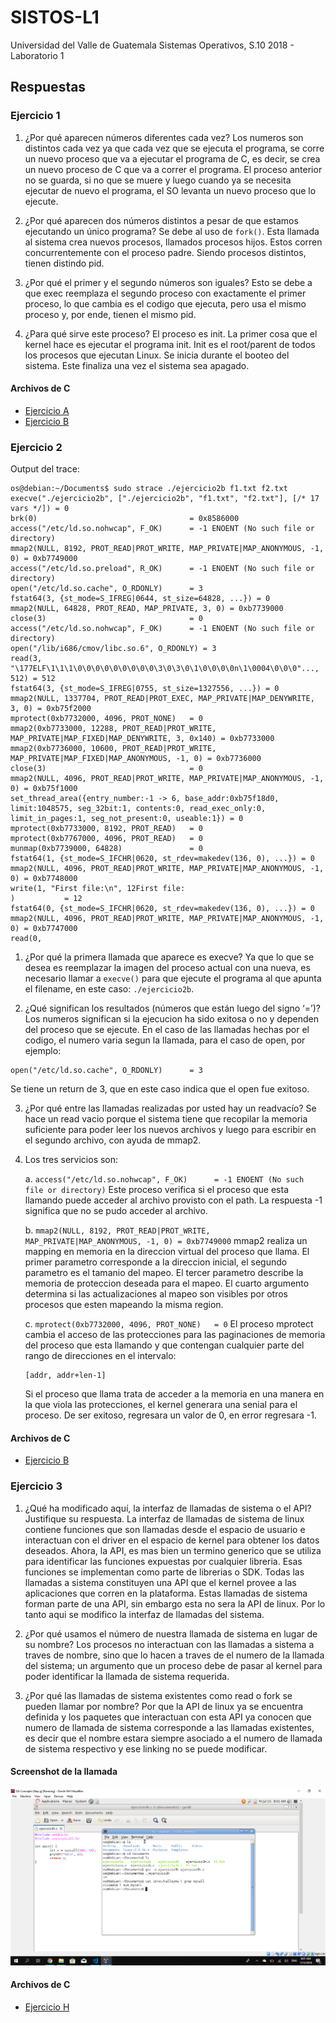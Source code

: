 # SISTOS-L1
Universidad del Valle de Guatemala
Sistemas Operativos, S.10 2018 - Laboratorio 1

## Respuestas

### Ejercicio 1

1. ¿Por  qué  aparecen  números diferentes cada vez? 
Los numeros son distintos cada vez ya que cada vez que se ejecuta el programa, se corre un nuevo proceso
que va a ejecutar el programa de C, es decir, se crea un nuevo proceso de C que va a correr el programa.
El proceso anterior no se guarda, si no que se muere y luego cuando ya se necesita ejecutar de nuevo el programa,
el SO levanta un nuevo proceso que lo ejecute.

2. ¿Por qué aparecen dos números distintos a pesar de que estamos ejecutando un único programa?
Se debe al uso de ```fork()```. Esta llamada al sistema crea nuevos procesos, llamados procesos hijos.
Estos corren concurrentemente con el proceso padre. Siendo procesos distintos, tienen distindo pid.

3. ¿Por qué el primer y el segundo números son iguales?
Esto se debe a que exec reemplaza el segundo proceso con exactamente el primer proceso, lo que cambia es el
codigo que ejecuta, pero usa el mismo proceso y, por ende, tienen el mismo pid.

4. ¿Para  qué  sirve  este proceso?
El proceso es init. La primer cosa que el kernel hace es ejecutar el programa init. Init es el root/parent
de todos los procesos que ejecutan Linux. Se inicia durante el booteo del sistema. Este finaliza una
vez el sistema sea apagado.

#### Archivos de C
* [Ejercicio A](./ejercicio1a.c)
* [Ejercicio B](./ejercicio1b.c)

### Ejercicio 2

Output del trace:

```
os@debian:~/Documents$ sudo strace ./ejercicio2b f1.txt f2.txt
execve("./ejercicio2b", ["./ejercicio2b", "f1.txt", "f2.txt"], [/* 17 vars */]) = 0
brk(0)                                  = 0x8586000
access("/etc/ld.so.nohwcap", F_OK)      = -1 ENOENT (No such file or directory)
mmap2(NULL, 8192, PROT_READ|PROT_WRITE, MAP_PRIVATE|MAP_ANONYMOUS, -1, 0) = 0xb7749000
access("/etc/ld.so.preload", R_OK)      = -1 ENOENT (No such file or directory)
open("/etc/ld.so.cache", O_RDONLY)      = 3
fstat64(3, {st_mode=S_IFREG|0644, st_size=64828, ...}) = 0
mmap2(NULL, 64828, PROT_READ, MAP_PRIVATE, 3, 0) = 0xb7739000
close(3)                                = 0
access("/etc/ld.so.nohwcap", F_OK)      = -1 ENOENT (No such file or directory)
open("/lib/i686/cmov/libc.so.6", O_RDONLY) = 3
read(3, "\177ELF\1\1\1\0\0\0\0\0\0\0\0\0\3\0\3\0\1\0\0\0\0n\1\0004\0\0\0"..., 512) = 512
fstat64(3, {st_mode=S_IFREG|0755, st_size=1327556, ...}) = 0
mmap2(NULL, 1337704, PROT_READ|PROT_EXEC, MAP_PRIVATE|MAP_DENYWRITE, 3, 0) = 0xb75f2000
mprotect(0xb7732000, 4096, PROT_NONE)   = 0
mmap2(0xb7733000, 12288, PROT_READ|PROT_WRITE, MAP_PRIVATE|MAP_FIXED|MAP_DENYWRITE, 3, 0x140) = 0xb7733000
mmap2(0xb7736000, 10600, PROT_READ|PROT_WRITE, MAP_PRIVATE|MAP_FIXED|MAP_ANONYMOUS, -1, 0) = 0xb7736000
close(3)                                = 0
mmap2(NULL, 4096, PROT_READ|PROT_WRITE, MAP_PRIVATE|MAP_ANONYMOUS, -1, 0) = 0xb75f1000
set_thread_area({entry_number:-1 -> 6, base_addr:0xb75f18d0, limit:1048575, seg_32bit:1, contents:0, read_exec_only:0, limit_in_pages:1, seg_not_present:0, useable:1}) = 0
mprotect(0xb7733000, 8192, PROT_READ)   = 0
mprotect(0xb7767000, 4096, PROT_READ)   = 0
munmap(0xb7739000, 64828)               = 0
fstat64(1, {st_mode=S_IFCHR|0620, st_rdev=makedev(136, 0), ...}) = 0
mmap2(NULL, 4096, PROT_READ|PROT_WRITE, MAP_PRIVATE|MAP_ANONYMOUS, -1, 0) = 0xb7748000
write(1, "First file:\n", 12First file:
)           = 12
fstat64(0, {st_mode=S_IFCHR|0620, st_rdev=makedev(136, 0), ...}) = 0
mmap2(NULL, 4096, PROT_READ|PROT_WRITE, MAP_PRIVATE|MAP_ANONYMOUS, -1, 0) = 0xb7747000
read(0,
```

1. ¿Por qué la primera llamada que aparece es execve?
Ya que lo que se desea es reemplazar la imagen del proceso actual con una nueva, es necesario llamar
a ```execve()``` para que ejecute el programa al que apunta el filename, en este caso: ```./ejercicio2b```.

2. ¿Qué significan los resultados (números que están luego del signo ‘=’)?
Los numeros significan si la ejecucion ha sido exitosa o no y dependen del proceso que se ejecute.
En el caso de las llamadas hechas por el codigo, el numero varia segun la llamada, para el caso de open,
por ejemplo:

```
open("/etc/ld.so.cache", O_RDONLY)      = 3
```

Se tiene un return de 3, que en este caso indica que el open fue exitoso.

3. ¿Por qué entre las llamadas realizadas por usted hay un readvacío?
Se hace un read vacio porque el sistema tiene que recopilar la memoria suficiente para poder leer los
nuevos archivos y luego para escribir en el segundo archivo, con ayuda de mmap2.

4. Los tres servicios son:

    a. ```access("/etc/ld.so.nohwcap", F_OK)      = -1 ENOENT (No such file or directory)```
    Este proceso verifica si el proceso que esta llamando puede acceder al archivo provisto con el path.
    La respuesta -1 significa que no se pudo acceder al archivo.

    b. ```mmap2(NULL, 8192, PROT_READ|PROT_WRITE, MAP_PRIVATE|MAP_ANONYMOUS, -1, 0) = 0xb7749000``` 
    mmap2 realiza un mapping en memoria en la direccion virtual del proceso que llama. El primer
    parametro corresponde a la direccion inicial, el segundo parametro es el tamanio del mapeo.
    El tercer parametro describe la memoria de proteccion deseada para el mapeo. El cuarto argumento
    determina si las actualizaciones al mapeo son visibles por otros procesos que esten mapeando la misma
    region.

    c. ```mprotect(0xb7732000, 4096, PROT_NONE)   = 0```
    El proceso mprotect cambia el acceso de las protecciones para las paginaciones de memoria del proceso
    que esta llamando y que contengan cualquier parte del rango de direcciones en el intervalo:
    ```
    [addr, addr+len-1]
    ```
    Si el proceso que llama trata de acceder a la memoria en una manera en la que viola las protecciones, el
    kernel generara una senial para el proceso. De ser exitoso, regresara un valor de 0, en error regresara
    -1.
    
#### Archivos de C
* [Ejercicio B](./ejercicio2b.c)

### Ejercicio 3

1. ¿Qué ha modificado aquí, la interfaz de llamadas de sistema o el API? Justifique su respuesta.
La interfaz de llamadas de sistema de linux contiene funciones que son llamadas desde el espacio de usuario
e interactuan con el driver en el espacio de kernel para obtener los datos deseados. Ahora, la API, es mas
bien un termino generico que se utiliza para identificar las funciones expuestas por cualquier libreria.
Esas funciones se implementan como parte de librerias o SDK. Todas las llamadas a sistema constituyen una API 
que el kernel provee a las aplicaciones que corren en la plataforma. Estas llamadas de sistema forman parte de una 
API, sin embargo esta no sera la API de linux. Por lo tanto aqui se modifico la interfaz de llamadas del sistema.

2. ¿Por qué usamos el número de nuestra llamada de sistema en lugar de su nombre?
Los procesos no interactuan con las llamadas a sistema a traves de nombre, sino que lo hacen a traves
de el numero de la llamada del sistema; un argumento que un proceso debe de pasar al kernel para poder
identificar la llamada de sistema requerida.

3. ¿Por qué las llamadas de sistema existentes como read o fork se pueden llamar por nombre?
Por que la API de linux ya se encuentra definida y los paquetes que interactuan con esta API ya conocen
que numero de llamada de sistema corresponde a las llamadas existentes, es decir que el nombre estara
siempre asociado a el numero de llamada de sistema respectivo y ese linking no se puede modificar.

#### Screenshot de la llamada
![alt text](https://github.com/gbrolo/SISTOS-L1/blob/master/3h.PNG)

#### Archivos de C
* [Ejercicio H](./ejercicio3h.c)
